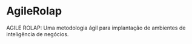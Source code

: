 # AgileRolap
AGILE ROLAP: Uma metodologia ágil para implantação de ambientes de inteligência de negócios.
